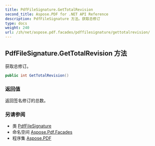 ```yaml
---
title: PdfFileSignature.GetTotalRevision
second_title: Aspose.PDF for .NET API Reference
description: PdfFileSignature 方法。获取总修订
type: docs
weight: 240
url: /zh/net/aspose.pdf.facades/pdffilesignature/gettotalrevision/
---
```

## PdfFileSignature.GetTotalRevision 方法

获取总修订。

```csharp
public int GetTotalRevision()
```

### 返回值

返回签名修订的总数。

### 另请参阅

* 类 [PdfFileSignature](../)
* 命名空间 [Aspose.Pdf.Facades](../../../aspose.pdf.facades/)
* 程序集 [Aspose.PDF](../../../)